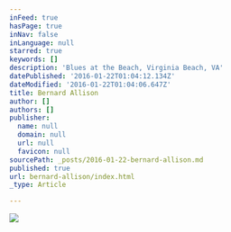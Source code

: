 ```yaml
---
inFeed: true
hasPage: true
inNav: false
inLanguage: null
starred: true
keywords: []
description: 'Blues at the Beach, Virginia Beach, VA'
datePublished: '2016-01-22T01:04:12.134Z'
dateModified: '2016-01-22T01:04:06.647Z'
title: Bernard Allison
author: []
authors: []
publisher:
  name: null
  domain: null
  url: null
  favicon: null
sourcePath: _posts/2016-01-22-bernard-allison.md
published: true
url: bernard-allison/index.html
_type: Article

---
```

![](https://the-grid-user-content.s3-us-west-2.amazonaws.com/df00e5f1-fbb7-429e-a986-a423b823786f.jpg)